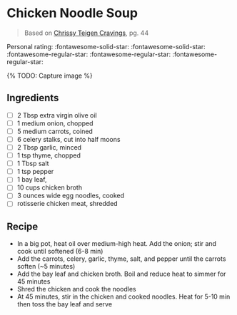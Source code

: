 # Chicken Noodle Soup

> Based on [Chrissy Teigen Cravings], pg. 44

<!-- {cts} rating=2; (User can specify rating on scale of 1-5) -->

Personal rating: :fontawesome-solid-star: :fontawesome-solid-star: :fontawesome-regular-star: :fontawesome-regular-star: :fontawesome-regular-star:

<!-- {cte} -->

<!-- {cts} name_image=None; (User can specify image name) -->

{% TODO: Capture image %}

<!-- {cte} -->

## Ingredients

- [ ] 2 Tbsp extra virgin olive oil
- [ ] 1 medium onion, chopped
- [ ] 5 medium carrots, coined
- [ ] 6 celery stalks, cut into half moons
- [ ] 2 Tbsp garlic, minced
- [ ] 1 tsp thyme, chopped
- [ ] 1 Tbsp salt
- [ ] 1 tsp pepper
- [ ] 1 bay leaf,
- [ ] 10 cups chicken broth
- [ ] 3 ounces wide egg noodles, cooked
- [ ] rotisserie chicken meat, shredded

## Recipe

- In a big pot, heat oil over medium-high heat. Add the onion; stir and cook until softened (6-8 min)
- Add the carrots, celery, garlic, thyme, salt, and pepper until the carrots soften (~5 minutes)
- Add the bay leaf and chicken broth. Boil and reduce heat to simmer for 45 minutes
- Shred the chicken and cook the noodles
- At 45 minutes, stir in the chicken and cooked noodles. Heat for 5-10 min then toss the bay leaf and serve

[chrissy teigen cravings]: https://www.penguinrandomhouse.com/books/252973/cravings-by-chrissy-teigen-with-adeena-sussman/
